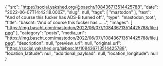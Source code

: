 {
  "src": "https://social.yakshed.org/@bascht/108436713514425788",
  "date": "2022-06-07T14:42:18.000Z",
  "slug": null,
  "tags": [
    "mastodon"
  ],
  "text": "And of course this fucker has ADS-B turned off.",
  "type": "mastodon_toot",
  "title": "bascht: “And of course this fucker has ……",
  "images": [
    "https://img.bascht.com/mastodon/2022/06/07//108436713514425788/file.jpeg"
  ],
  "category": "posts",
  "media_url": "https://img.bascht.com/mastodon/2022/06/07//108436713514425788/file.jpeg",
  "description": null,
  "preview_url": null,
  "original_url": "https://social.yakshed.org/@bascht/108436713514425788",
  "location_latitude": null,
  "additional_payload": null,
  "location_longitude": null
}